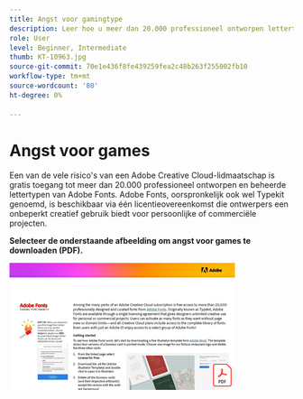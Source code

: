 ```yaml
---
title: Angst voor gamingtype
description: Leer hoe u meer dan 20.000 professioneel ontworpen lettertypen in Creative Cloud benadert en gebruikt
role: User
level: Beginner, Intermediate
thumb: KT-10963.jpg
source-git-commit: 70e1e436f8fe439259fea2c48b263f255002fb10
workflow-type: tm+mt
source-wordcount: '80'
ht-degree: 0%

---
```


# Angst voor games

Een van de vele risico&#39;s van een Adobe Creative Cloud-lidmaatschap is gratis toegang tot meer dan 20.000 professioneel ontworpen en beheerde lettertypen van Adobe Fonts. Adobe Fonts, oorspronkelijk ook wel Typekit genoemd, is beschikbaar via één licentieovereenkomst die ontwerpers een onbeperkt creatief gebruik biedt voor persoonlijke of commerciële projecten.

**Selecteer de onderstaande afbeelding om angst voor games te downloaden (PDF).**

[![Zelfstudie voor tekst](assets/TamingTypeAnxiety_400.jpg)](assets/TamingTypeAnxiety.pdf)
